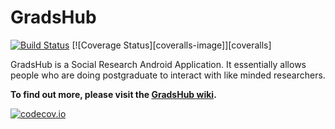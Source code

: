 # GradsHub

[![Build Status][travis-image]][travis]
[![Coverage Status][coveralls-image]][coveralls]

GradsHub is a Social Research Android Application. It essentially allows people who are doing postgraduate to interact with like minded researchers.

**To find out more, please visit the [GradsHub wiki][wiki].**







[wiki]:https://github.com/CodeFusionGroup/GradsHub/wiki

[travis-image]:https://travis-ci.org/CodeFusionGroup/GradsHub.svg?branch=master
[travis]:https://travis-ci.org/CodeFusionGroup/GradsHub

[![codecov.io](https://codecov.io/CodeFusionGroup/GradsHub.svg?branch=masterer/graph/badge.svg)](https://codecov.io/github/CodeFusionGroup/GradsHub)
